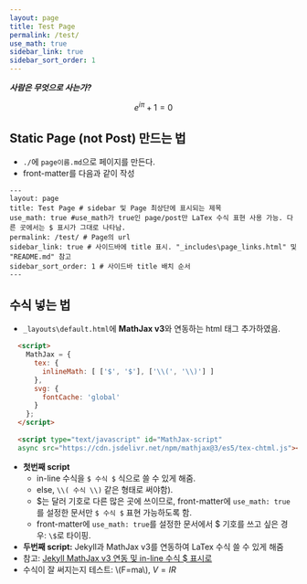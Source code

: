 ```yaml
---
layout: page
title: Test Page
permalink: /test/
use_math: true
sidebar_link: true
sidebar_sort_order: 1
---
```


***사람은 무엇으로 사는가?***  

$$ e^{i \pi} + 1 = 0 $$

## Static Page (not Post) 만드는 법
- `./`에 `page이름.md`으로 페이지를 만든다.
- front-matter를 다음과 같이 작성

```
---
layout: page
title: Test Page # sidebar 및 Page 최상단에 표시되는 제목
use_math: true #use_math가 true인 page/post만 LaTex 수식 표현 사용 가능. 다른 곳에서는 $ 표시가 그대로 나타남.
permalink: /test/ # Page의 url
sidebar_link: true # 사이드바에 title 표시. "_includes\page_links.html" 및 "README.md" 참고
sidebar_sort_order: 1 # 사이드바 title 배치 순서
---
```

## 수식 넣는 법
- `_layouts\default.html`에 **MathJax v3**와 연동하는 html 태그 추가하였음.

```html       
  <script>
    MathJax = {
      tex: {
        inlineMath: [ ['$', '$'], ['\\(', '\\)'] ]
      },
      svg: {
        fontCache: 'global'
      }
    };
  </script>
  
  <script type="text/javascript" id="MathJax-script" 
  async src="https://cdn.jsdelivr.net/npm/mathjax@3/es5/tex-chtml.js"></script>
```
- **첫번째 script**
  - in-line 수식을 `$ 수식 $` 식으로 쓸 수 있게 해줌.
  - else, `\\( 수식 \\)` 같은 형태로 써야함). 
  - \$는 달러 기호로 다른 많은 곳에 쓰이므로, front-matter에 `use_math: true`를 설정한 문서만 `$ 수식 $` 표현 가능하도록 함.
  - front-matter에 `use_math: true`를 설정한 문서에서 \$ 기호를 쓰고 싶은 경우: `\$`로 타이핑.
- **두번째 script:** Jekyll과 MathJax v3를 연동하여 LaTex 수식 쓸 수 있게 해줌
- 참고: [Jekyll MathJax v3 연동 및 in-line 수식 \$ 표시로](https://www.bodunhu.com/blog/posts/add-mathjax-v3-support-to-jekyll-and-hugo/)
- 수식이 잘 써지는지 테스트: \\(F=ma\\), $V = IR$

